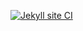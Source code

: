[![Jekyll site CI](https://github.com/aauutthh/sandbox/actions/workflows/jekyll.yml/badge.svg)](https://github.com/aauutthh/sandbox/actions/workflows/jekyll.yml)
